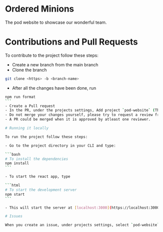 # Ordered Minions

The pod website to showcase our wonderful team.

# Contributions and Pull Requests

To contribute to the project follow these steps: 

- Create a new branch from the main branch
- Clone the branch

```bash
git clone <https> -b <branch-name>
```

- After all the changes have been done, run 
````bash
npm run format
```
- Create a Pull request
- In the PR, under the projects settings, Add project `pod-website` (This helps in updating project board)
- Do not merge your changes yourself, please try to request a review from one of the member.
- A PR could be merged when it is approved by atleast one reviewer.

# Running it locally

To run the project follow these steps: 

- Go to the project directory in your CLI and type:

```bash
# To install the dependencies
npm install 
```

- To start the react app, type

```html
# To start the development server
npm start
```

- This will start the server at [localhost:3000](https://localhost:3000)

# Issues

When you create an issue, under projects settings, select `pod-website` so that the project board gets updated.
